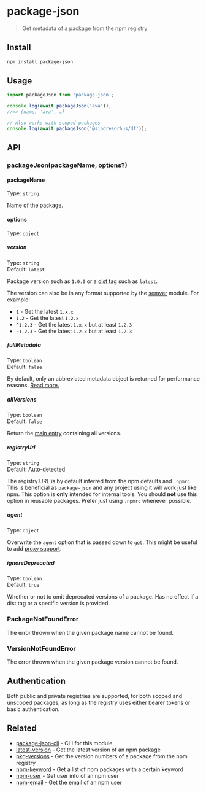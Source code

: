 # package-json

> Get metadata of a package from the npm registry

## Install

```sh
npm install package-json
```

## Usage

```js
import packageJson from 'package-json';

console.log(await packageJson('ava'));
//=> {name: 'ava', …}

// Also works with scoped packages
console.log(await packageJson('@sindresorhus/df'));
```

## API

### packageJson(packageName, options?)

#### packageName

Type: `string`

Name of the package.

#### options

Type: `object`

##### version

Type: `string`\
Default: `latest`

Package version such as `1.0.0` or a [dist tag](https://docs.npmjs.com/cli/dist-tag) such as `latest`.

The version can also be in any format supported by the [semver](https://github.com/npm/node-semver) module. For example:

- `1` - Get the latest `1.x.x`
- `1.2` - Get the latest `1.2.x`
- `^1.2.3` - Get the latest `1.x.x` but at least `1.2.3`
- `~1.2.3` - Get the latest `1.2.x` but at least `1.2.3`

##### fullMetadata

Type: `boolean`\
Default: `false`

By default, only an abbreviated metadata object is returned for performance reasons. [Read more.](https://github.com/npm/registry/blob/master/docs/responses/package-metadata.md)

##### allVersions

Type: `boolean`\
Default: `false`

Return the [main entry](https://registry.npmjs.org/ava) containing all versions.

##### registryUrl

Type: `string`\
Default: Auto-detected

The registry URL is by default inferred from the npm defaults and `.npmrc`. This is beneficial as `package-json` and any project using it will work just like npm. This option is **only** intended for internal tools. You should **not** use this option in reusable packages. Prefer just using `.npmrc` whenever possible.

##### agent

Type: `object`

Overwrite the `agent` option that is passed down to [`got`](https://github.com/sindresorhus/got#agent). This might be useful to add [proxy support](https://github.com/sindresorhus/got#proxies).

##### ignoreDeprecated

Type: `boolean`\
Default: `true`

Whether or not to omit deprecated versions of a package. Has no effect if a dist tag or a specific version is provided.

### PackageNotFoundError

The error thrown when the given package name cannot be found.

### VersionNotFoundError

The error thrown when the given package version cannot be found.

## Authentication

Both public and private registries are supported, for both scoped and unscoped packages, as long as the registry uses either bearer tokens or basic authentication.

## Related

- [package-json-cli](https://github.com/sindresorhus/package-json-cli) - CLI for this module
- [latest-version](https://github.com/sindresorhus/latest-version) - Get the latest version of an npm package
- [pkg-versions](https://github.com/sindresorhus/pkg-versions) - Get the version numbers of a package from the npm registry
- [npm-keyword](https://github.com/sindresorhus/npm-keyword) - Get a list of npm packages with a certain keyword
- [npm-user](https://github.com/sindresorhus/npm-user) - Get user info of an npm user
- [npm-email](https://github.com/sindresorhus/npm-email) - Get the email of an npm user
